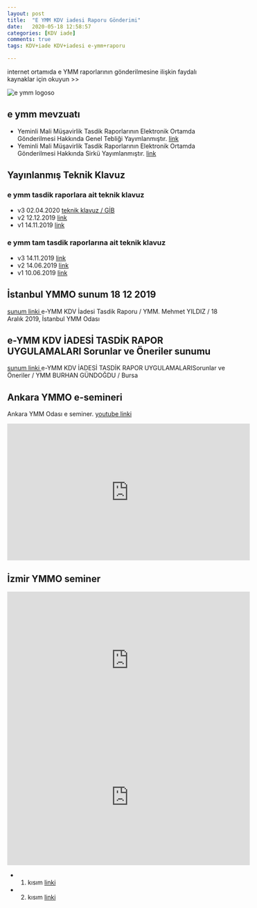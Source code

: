 ```yaml
---
layout: post
title:  "E YMM KDV iadesi Raporu Gönderimi"
date:   2020-05-18 12:58:57
categories: [KDV iade]
comments: true
tags: KDV+iade KDV+iadesi e-ymm+raporu

---
```

internet ortamıda e YMM raporlarının gönderilmesine ilişkin faydalı kaynaklar için okuyun >>

![e ymm logoso](https://intvrg.gib.gov.tr/ymmside/sf/img/e-ymm-logo.jpg)

<!--more-->
## e ymm mevzuatı
- Yeminli Mali Müşavirlik Tasdik Raporlarının Elektronik Ortamda Gönderilmesi Hakkında Genel Tebliği Yayımlanmıştır. [link](https://intvrg.gib.gov.tr/ymmrapor/genel_teblig.pdf)
- Yeminli Mali Müşavirlik Tasdik Raporlarının Elektronik Ortamda Gönderilmesi Hakkında Sirkü Yayımlanmıştır. [link](https://intvrg.gib.gov.tr/ymmrapor/eymm_sirku.pdf)



## Yayınlanmış Teknik Klavuz

### e ymm tasdik raporlara ait teknik klavuz
 - v3 02.04.2020 [teknik klavuz / GİB ](https://intvrg.gib.gov.tr/ymmrapor/e-YMM_Tasdik_Raporu_Teknik_Kilavuz_v3.pdf)
 - v2 12.12.2019 [link](https://intvrg.gib.gov.tr/ymmrapor/e-YMM_Tasdik_Raporu_Teknik_Kilavuz_v2.pdf)
 - v1 14.11.2019 [link](https://intvrg.gib.gov.tr/ymmrapor/e-YMM_Tasdik_Raporu_Teknik_Kilavuz_v1.pdf)
 
 ### e ymm tam tasdik raporlarına ait teknik klavuz 
 - v3 14.11.2019 [link](https://intvrg.gib.gov.tr/ymmrapor/e-YMM_Tam_Tasdik_Raporu_Teknik_Kilavuz_v3.pdf)
 - v2 14.06.2019 [link](https://intvrg.gib.gov.tr/ymmrapor/e-YMM_Tam_Tasdik_Raporu_Teknik_Kilavuz_v2.pdf)
 - v1 10.06.2019 [link](https://intvrg.gib.gov.tr/ymmrapor/e-YMM_Tam_Tasdik_Raporu_Teknik_Kilavuz_v1.pdf)

## İstanbul YMMO sunum 18 12 2019
[sunum linki ](http://www.istanbulymmo.org.tr/dosyalar/sunumlar/20191218mehmetyildiz.pdf)
e-YMM KDV İadesi Tasdik Raporu / YMM. Mehmet YILDIZ / 18 Aralık 2019, İstanbul YMM Odası

## e-YMM KDV İADESİ TASDİK RAPOR UYGULAMALARI Sorunlar ve Öneriler sunumu
[sunum linki ](http://www.bursaymmo.org.tr/dosyagonder/upload/e-kdv-sunum-1601-1579245381.pdf)
e-YMM KDV İADESİ TASDİK RAPOR UYGULAMALARISorunlar ve Öneriler / YMM BURHAN GÜNDOĞDU / Bursa

## Ankara YMMO e-semineri

Ankara YMM Odası e seminer. 
[youtube linki](https://www.youtube.com/watch?v=Hg64B7g7i64)
<iframe width="560" height="315" src="https://www.youtube.com/embed/Hg64B7g7i64" frameborder="0" allow="accelerometer; autoplay; encrypted-media; gyroscope; picture-in-picture" allowfullscreen></iframe>

## İzmir YMMO seminer

<iframe width="560" height="315" src="https://www.youtube.com/embed/-LOQ0BiTM-U" frameborder="0" allow="accelerometer; autoplay; encrypted-media; gyroscope; picture-in-picture" allowfullscreen></iframe>
<iframe width="560" height="315" src="https://www.youtube.com/embed/yPWFWbk6iGw" frameborder="0" allow="accelerometer; autoplay; encrypted-media; gyroscope; picture-in-picture" allowfullscreen></iframe>

- 1. kısım [linki](https://www.youtube.com/watch?v=yPWFWbk6iGw)
- 2. kısım [linki](https://www.youtube.com/watch?v=-LOQ0BiTM-U&t=1s)
<!--stackedit_data:
eyJoaXN0b3J5IjpbNDE3OTQ0NTA5LDg0MzI1NDEyMywxMjAwOD
kzNjUwLDE0MDQ3NTI2NjksLTI5MDQ1ODkyOSwtMTIwNTUwNTM4
OSw3NTUwMjk5MjAsLTY4NjQ2NDgwLDQxNTcwMDEzMV19
-->